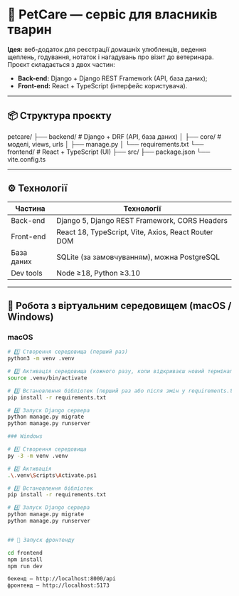 # 🐾 PetCare — сервіс для власників тварин

**Ідея:** веб-додаток для реєстрації домашніх улюбленців, ведення щеплень, годування, нотаток і нагадувань про візит до ветеринара.  
Проєкт складається з двох частин:
- **Back-end:** Django + Django REST Framework (API, база даних);
- **Front-end:** React + TypeScript (інтерфейс користувача).

---

## 📦 Структура проєкту

petcare/
├── backend/ # Django + DRF (API, база даних)
│ ├── core/ # моделі, views, urls
│ ├── manage.py
│ └── requirements.txt
└── frontend/ # React + TypeScript (UI)
├── src/
├── package.json
└── vite.config.ts

---

## ⚙️ Технології

| Частина | Технології |
|----------|-------------|
| Back-end | Django 5, Django REST Framework, CORS Headers |
| Front-end | React 18, TypeScript, Vite, Axios, React Router DOM |
| База даних | SQLite (за замовчуванням), можна PostgreSQL |
| Dev tools | Node ≥18, Python ≥3.10 |

---

## 🧠 Робота з віртуальним середовищем (macOS / Windows)

### macOS
```bash
# 1️⃣ Створення середовища (перший раз)
python3 -m venv .venv

# 2️⃣ Активація середовища (кожного разу, коли відкриваєш новий термінал)
source .venv/bin/activate

# 3️⃣ Встановлення бібліотек (перший раз або після змін у requirements.txt)
pip install -r requirements.txt

# 4️⃣ Запуск Django сервера
python manage.py migrate
python manage.py runserver

### Windows

# 1️⃣ Створення середовища
py -3 -m venv .venv

# 2️⃣ Активація
.\.venv\Scripts\Activate.ps1

# 3️⃣ Встановлення бібліотек
pip install -r requirements.txt

# 4️⃣ Запуск Django сервера
python manage.py migrate
python manage.py runserver


## 🚀 Запуск фронтенду

cd frontend
npm install
npm run dev

бекенд — http://localhost:8000/api
фронтенд — http://localhost:5173